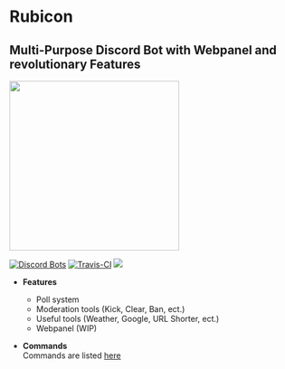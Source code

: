 # Rubicon
 
## Multi-Purpose Discord Bot with Webpanel and revolutionary Features
 
 <a href="https://discordapp.com/oauth2/authorize?client_id=380713705073147915&scope=bot&permissions=2146958591">
<img src="https://camo.githubusercontent.com/6801c1bf1fe88c32dfe6f329b3ca17911a478f14/68747470733a2f2f692e696d6775722e636f6d2f4a6c48646141732e706e67" width="300"/></a><br>

[![Discord Bots](https://discordbots.org/api/widget/status/380713705073147915.png)](https://discordbots.org/beta/bot/380713705073147915)
[![Travis-CI](https://travis-ci.org/Rubicon-Bot/Rubicon.svg?branch=master)](https://travis-ci.org/Rubicon-Bot/Rubicon)
<a href="https://discord.gg/tnZW6mt"><img src="https://discordapp.com/api/guilds/381419503164325900/embed.png"/></a>

 
- **Features**
  - Poll system
  - Moderation tools (Kick, Clear, Ban, ect.)
  - Useful tools (Weather, Google, URL Shorter, ect.)
  - Webpanel (WIP)
 
 
- **Commands**
<br>Commands are listed [here](http://rubicon.fun)
